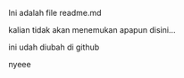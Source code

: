 Ini adalah file readme.md

kalian tidak akan menemukan apapun disini...

ini udah diubah di github

nyeee